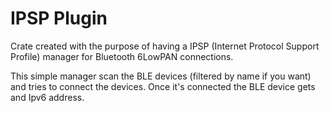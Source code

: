 # IPSP Plugin 

Crate created with the purpose of having a IPSP (Internet Protocol Support Profile) manager for Bluetooth 6LowPAN connections.

This simple manager scan the BLE devices (filtered by name if you want) and tries to connect the devices. Once it's connected
the BLE device gets and Ipv6 address.

